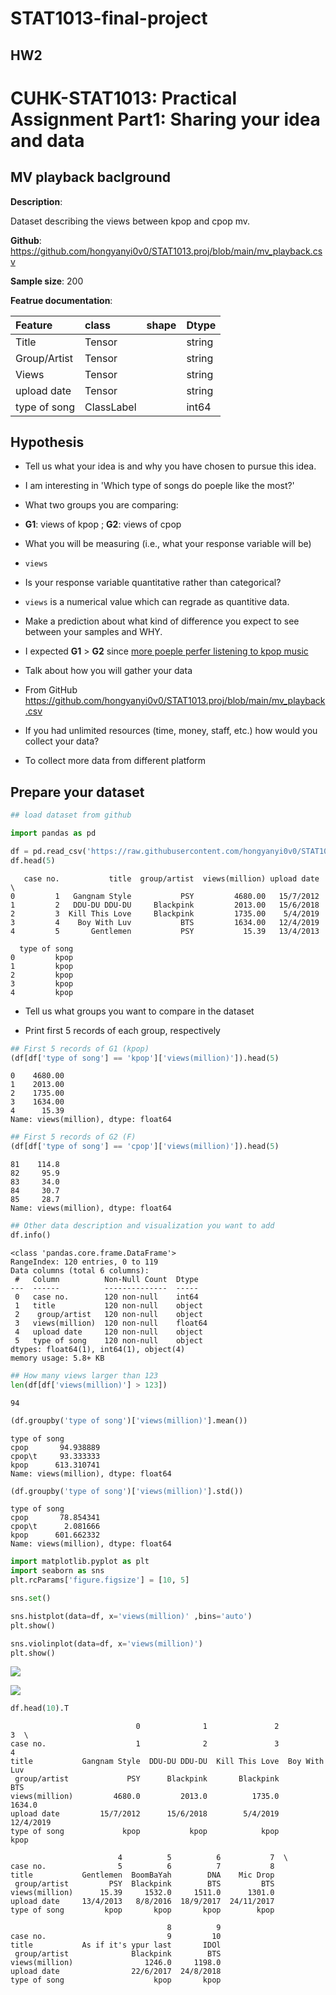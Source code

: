 # STAT1013-final-project
 HW2
---
# CUHK-STAT1013: Practical Assignment Part1: Sharing your idea and data

</div>

<div class="cell markdown" id="fVc9A6N1KHiX">

## MV playback baclground

**Description**:

Dataset describing the views between kpop and cpop mv.

**Github**:
<https://github.com/hongyanyi0v0/STAT1013.proj/blob/main/mv_playback.csv>

**Sample size**: 200

**Featrue documentation**:

| Feature      | class      | shape | Dtype  |
|:-------------|:-----------|:------|:-------|
| Title        | Tensor     |       | string |
| Group/Artist | Tensor     |       | string |
| Views        | Tensor     |       | string |
| upload date  | Tensor     |       | string |
| type of song | ClassLabel |       | int64  |

</div>

<div class="cell markdown" id="vS0qp-soMqlt">

## Hypothesis

-   Tell us what your idea is and why you have chosen to pursue this
    idea.

-   I am interesting in 'Which type of songs do poeple like the most?'

-   What two groups you are comparing:

-   **G1**: views of kpop ; **G2**: views of cpop

-   What you will be measuring (i.e., what your response variable will
    be)

-   `views`

-   Is your response variable quantitative rather than categorical?

-   `views` is a numerical value which can regrade as quantitive data.

-   Make a prediction about what kind of difference you expect to see
    between your samples and WHY.

-   I expected **G1** \> **G2** since [more poeple perfer listening to
    kpop
    music](https://www.quora.com/Why-is-Kpop-so-much-more-popular-than-Cpop-or-Jpop)

-   Talk about how you will gather your data

-   From GitHub
    <https://github.com/hongyanyi0v0/STAT1013.proj/blob/main/mv_playback.csv>

-   If you had unlimited resources (time, money, staff, etc.) how would
    you collect your data?

-   To collect more data from different platform

</div>

<div class="cell markdown" id="Bosb8NB2NrRz">

## Prepare your dataset

</div>

<div class="cell code" execution_count="63"
colab="{&quot;base_uri&quot;:&quot;https://localhost:8080/&quot;,&quot;height&quot;:204}"
id="RqZv-CmFN4D-" outputId="ecee7dd8-6cc6-44a0-dd2c-3c749921147b">

``` python
## load dataset from github

import pandas as pd

df = pd.read_csv('https://raw.githubusercontent.com/hongyanyi0v0/STAT1013.proj/main/mv_playback.csv?token=GHSAT0AAAAAAB7DMM2ZY2DNIJYBLWVBMHXKY76FSWA')
df.head(5)
```

<div class="output execute_result" execution_count="63">

       case no.           title  group/artist  views(million) upload date  \
    0         1   Gangnam Style           PSY         4680.00   15/7/2012   
    1         2   DDU-DU DDU-DU     Blackpink         2013.00   15/6/2018   
    2         3  Kill This Love     Blackpink         1735.00    5/4/2019   
    3         4    Boy With Luv           BTS         1634.00   12/4/2019   
    4         5       Gentlemen           PSY           15.39   13/4/2013   

      type of song  
    0         kpop  
    1         kpop  
    2         kpop  
    3         kpop  
    4         kpop  

</div>

</div>

<div class="cell markdown" id="89muzb08OExw">

-   Tell us what groups you want to compare in the dataset

</div>

<div class="cell markdown" id="wKiVxFgTOPoj">

-   Print first 5 records of each group, respectively

</div>

<div class="cell code" execution_count="64"
colab="{&quot;base_uri&quot;:&quot;https://localhost:8080/&quot;}"
id="BpiHvRZ0OD-L" outputId="7f1fab94-7326-4945-9b3b-bf212fa706f3">

``` python
## First 5 records of G1 (kpop)
(df[df['type of song'] == 'kpop']['views(million)']).head(5)
```

<div class="output execute_result" execution_count="64">

    0    4680.00
    1    2013.00
    2    1735.00
    3    1634.00
    4      15.39
    Name: views(million), dtype: float64

</div>

</div>

<div class="cell code" execution_count="65"
colab="{&quot;base_uri&quot;:&quot;https://localhost:8080/&quot;}"
id="In3-MQllOj1S" outputId="cc0d9dc4-86af-4f93-f3be-8af77a93a53e">

``` python
## First 5 records of G2 (F)
(df[df['type of song'] == 'cpop']['views(million)']).head(5)
```

<div class="output execute_result" execution_count="65">

    81    114.8
    82     95.9
    83     34.0
    84     30.7
    85     28.7
    Name: views(million), dtype: float64

</div>

</div>

<div class="cell code" execution_count="66"
colab="{&quot;base_uri&quot;:&quot;https://localhost:8080/&quot;}"
id="US8BCQSzOras" outputId="ce52309e-ca61-4f2e-cd5f-715d14c6f91a">

``` python
## Other data description and visualization you want to add
df.info()
```

<div class="output stream stdout">

    <class 'pandas.core.frame.DataFrame'>
    RangeIndex: 120 entries, 0 to 119
    Data columns (total 6 columns):
     #   Column          Non-Null Count  Dtype  
    ---  ------          --------------  -----  
     0   case no.        120 non-null    int64  
     1   title           120 non-null    object 
     2    group/artist   120 non-null    object 
     3   views(million)  120 non-null    float64
     4   upload date     120 non-null    object 
     5   type of song    120 non-null    object 
    dtypes: float64(1), int64(1), object(4)
    memory usage: 5.8+ KB

</div>

</div>

<div class="cell code" execution_count="67"
colab="{&quot;base_uri&quot;:&quot;https://localhost:8080/&quot;}"
id="Nye2vlJjxMUQ" outputId="bad539d7-8e1d-4e3f-f135-a92b33421df5">

``` python
## How many views larger than 123
len(df[df['views(million)'] > 123])
```

<div class="output execute_result" execution_count="67">

    94

</div>

</div>

<div class="cell code" execution_count="68"
colab="{&quot;base_uri&quot;:&quot;https://localhost:8080/&quot;}"
id="Sr5QlCemx1wr" outputId="6862c056-a982-4a19-d2f4-64edd36d79cc">

``` python
(df.groupby('type of song')['views(million)'].mean())
```

<div class="output execute_result" execution_count="68">

    type of song
    cpop       94.938889
    cpop\t     93.333333
    kpop      613.310741
    Name: views(million), dtype: float64

</div>

</div>

<div class="cell code" execution_count="69"
colab="{&quot;base_uri&quot;:&quot;https://localhost:8080/&quot;}"
id="xSJSr1Iz0URY" outputId="e0e37be8-1128-4eaf-90e2-9c0a61d6c695">

``` python
(df.groupby('type of song')['views(million)'].std())
```

<div class="output execute_result" execution_count="69">

    type of song
    cpop       78.854341
    cpop\t      2.081666
    kpop      601.662332
    Name: views(million), dtype: float64

</div>

</div>

<div class="cell code" execution_count="70"
colab="{&quot;base_uri&quot;:&quot;https://localhost:8080/&quot;,&quot;height&quot;:661}"
id="XVg3EP-r0dOA" outputId="ad426f37-1447-4bc2-c36a-380e7fb050a8">

``` python
import matplotlib.pyplot as plt
import seaborn as sns
plt.rcParams['figure.figsize'] = [10, 5]

sns.set()

sns.histplot(data=df, x='views(million)' ,bins='auto')
plt.show()

sns.violinplot(data=df, x='views(million)')
plt.show()
```

<div class="output display_data">

![](bb367f1a942209c2c2f97844101518dc34f90393.png)

</div>

<div class="output display_data">

![](10f318072cace79203b16d1b90da2e1f3fdaac33.png)

</div>

</div>

<div class="cell code" execution_count="71"
colab="{&quot;base_uri&quot;:&quot;https://localhost:8080/&quot;,&quot;height&quot;:235}"
id="aFC6E2L82EfU" outputId="61b591e7-0a12-46d1-87d6-1f22bffb92a9">

``` python
df.head(10).T
```

<div class="output execute_result" execution_count="71">

                                0              1               2             3  \
    case no.                    1              2               3             4   
    title           Gangnam Style  DDU-DU DDU-DU  Kill This Love  Boy With Luv   
     group/artist             PSY      Blackpink       Blackpink           BTS   
    views(million)         4680.0         2013.0          1735.0        1634.0   
    upload date         15/7/2012      15/6/2018        5/4/2019     12/4/2019   
    type of song             kpop           kpop            kpop          kpop   

                            4          5          6           7  \
    case no.                5          6          7           8   
    title           Gentlemen  BoomBaYah        DNA    Mic Drop   
     group/artist         PSY  Blackpink        BTS         BTS   
    views(million)      15.39     1532.0     1511.0      1301.0   
    upload date     13/4/2013   8/8/2016  18/9/2017  24/11/2017   
    type of song         kpop       kpop       kpop        kpop   

                                       8          9  
    case no.                           9         10  
    title           As if it's ypur last       IDOl  
     group/artist              Blackpink        BTS  
    views(million)                1246.0     1198.0  
    upload date                22/6/2017  24/8/2018  
    type of song                    kpop       kpop  

</div>

</div>

<div class="cell code" id="Dp08cWlJ2ixW">

``` python
```

</div>
